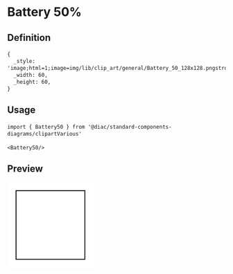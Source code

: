 # Battery 50%

## Definition

```
{
  _style: 'image;html=1;image=img/lib/clip_art/general/Battery_50_128x128.pngstrokeColor=none;',
  _width: 60,
  _height: 60,
}
```

## Usage

```
import { Battery50 } from '@diac/standard-components-diagrams/clipartVarious'

<Battery50/>
```

## Preview

<img src="./battery-50.png" width="200"/>
